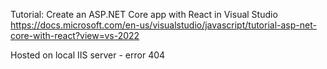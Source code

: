 Tutorial: Create an ASP.NET Core app with React in Visual Studio 
https://docs.microsoft.com/en-us/visualstudio/javascript/tutorial-asp-net-core-with-react?view=vs-2022

Hosted on local IIS server - error 404
